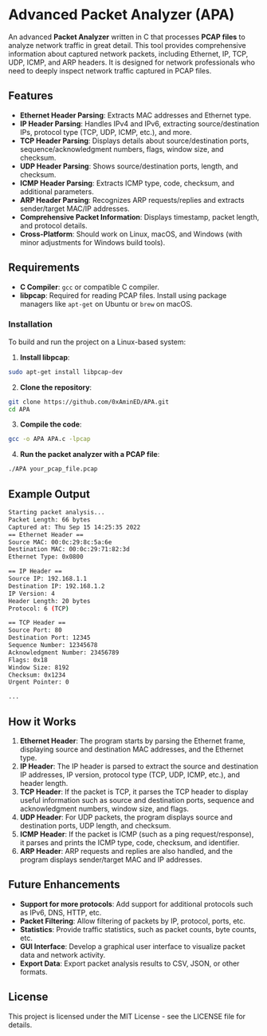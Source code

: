 # Advanced Packet Analyzer (APA)

An advanced **Packet Analyzer** written in C that processes **PCAP files** to analyze network traffic in great detail. This tool provides comprehensive information about captured network packets, including Ethernet, IP, TCP, UDP, ICMP, and ARP headers. It is designed for network professionals who need to deeply inspect network traffic captured in PCAP files.

## Features

- **Ethernet Header Parsing**: Extracts MAC addresses and Ethernet type.
- **IP Header Parsing**: Handles IPv4 and IPv6, extracting source/destination IPs, protocol type (TCP, UDP, ICMP, etc.), and more.
- **TCP Header Parsing**: Displays details about source/destination ports, sequence/acknowledgment numbers, flags, window size, and checksum.
- **UDP Header Parsing**: Shows source/destination ports, length, and checksum.
- **ICMP Header Parsing**: Extracts ICMP type, code, checksum, and additional parameters.
- **ARP Header Parsing**: Recognizes ARP requests/replies and extracts sender/target MAC/IP addresses.
- **Comprehensive Packet Information**: Displays timestamp, packet length, and protocol details.
- **Cross-Platform**: Should work on Linux, macOS, and Windows (with minor adjustments for Windows build tools).

## Requirements

- **C Compiler**: `gcc` or compatible C compiler.
- **libpcap**: Required for reading PCAP files. Install using package managers like `apt-get` on Ubuntu or `brew` on macOS.

### Installation

To build and run the project on a Linux-based system:

1. **Install libpcap**:

```bash
sudo apt-get install libpcap-dev
```

2. **Clone the repository**:

```bash
git clone https://github.com/0xAminED/APA.git
cd APA
```
3. **Compile the code**:

```bash
gcc -o APA APA.c -lpcap
```
4. **Run the packet analyzer with a PCAP file**:

```bash
./APA your_pcap_file.pcap
```

## Example Output
```bash
Starting packet analysis...
Packet Length: 66 bytes
Captured at: Thu Sep 15 14:25:35 2022
== Ethernet Header ==
Source MAC: 00:0c:29:8c:5a:6e
Destination MAC: 00:0c:29:71:82:3d
Ethernet Type: 0x0800

== IP Header ==
Source IP: 192.168.1.1
Destination IP: 192.168.1.2
IP Version: 4
Header Length: 20 bytes
Protocol: 6 (TCP)

== TCP Header ==
Source Port: 80
Destination Port: 12345
Sequence Number: 12345678
Acknowledgment Number: 23456789
Flags: 0x18
Window Size: 8192
Checksum: 0x1234
Urgent Pointer: 0

...
```

## How it Works

1. **Ethernet Header**: The program starts by parsing the Ethernet frame, displaying source and destination MAC addresses, and the Ethernet type.
2. **IP Header**: The IP header is parsed to extract the source and destination IP addresses, IP version, protocol type (TCP, UDP, ICMP, etc.), and header length.
3. **TCP Header**: If the packet is TCP, it parses the TCP header to display useful information such as source and destination ports, sequence and acknowledgment numbers, window size, and flags.
4. **UDP Header**: For UDP packets, the program displays source and destination ports, UDP length, and checksum.
5. **ICMP Header**: If the packet is ICMP (such as a ping request/response), it parses and prints the ICMP type, code, checksum, and identifier.
6. **ARP Header**: ARP requests and replies are also handled, and the program displays sender/target MAC and IP addresses.


## Future Enhancements
- **Support for more protocols**: Add support for additional protocols such as IPv6, DNS, HTTP, etc.
- **Packet Filtering**: Allow filtering of packets by IP, protocol, ports, etc.
- **Statistics**: Provide traffic statistics, such as packet counts, byte counts, etc.
- **GUI Interface**: Develop a graphical user interface to visualize packet data and network activity.
- **Export Data**: Export packet analysis results to CSV, JSON, or other formats.

## License
This project is licensed under the MIT License - see the LICENSE file for details.







